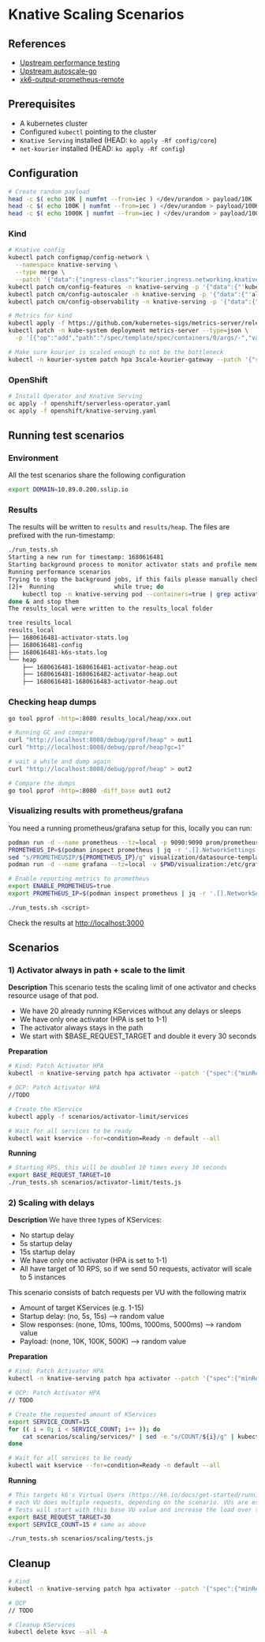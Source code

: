 # Knative Scaling Scenarios

## References
* [Upstream performance testing](https://github.com/knative/serving/issues/1625#issuecomment-511930023)
* [Upstream autoscale-go](https://github.com/knative/docs/tree/main/docs/serving/autoscaling/autoscale-go)
* [xk6-output-prometheus-remote](https://github.com/grafana/xk6-output-prometheus-remote)

## Prerequisites
* A kubernetes cluster
* Configured `kubectl` pointing to the cluster
* `Knative Serving` installed (HEAD: `ko apply -Rf config/core`)
* `net-kourier` installed (HEAD: `ko apply -Rf config`)

## Configuration
```bash
# Create random payload
head -c $( echo 10K | numfmt --from=iec ) </dev/urandom > payload/10K
head -c $( echo 100K | numfmt --from=iec ) </dev/urandom > payload/100K
head -c $( echo 1000K | numfmt --from=iec ) </dev/urandom > payload/1000K
```

### Kind
```bash
# Knative config
kubectl patch configmap/config-network \
  --namespace knative-serving \
  --type merge \
  --patch '{"data":{"ingress-class":"kourier.ingress.networking.knative.dev"}}'
kubectl patch cm/config-features -n knative-serving -p '{"data":{"'kubernetes.podspec-init-containers'":"'Enabled'"}}'
kubectl patch cm/config-autoscaler -n knative-serving -p '{"data":{"'allow-zero-initial-scale'":"'true'"}}'
kubectl patch cm/config-observability -n knative-serving -p '{"data":{"'profiling.enable'":"'true'"}}'

# Metrics for kind
kubectl apply -f https://github.com/kubernetes-sigs/metrics-server/releases/download/v0.6.3/components.yaml
kubectl patch -n kube-system deployment metrics-server --type=json \
  -p '[{"op":"add","path":"/spec/template/spec/containers/0/args/-","value":"--kubelet-insecure-tls"}]'

# Make sure kourier is scaled enough to not be the bottleneck
kubectl -n kourier-system patch hpa 3scale-kourier-gateway --patch '{"spec":{"minReplicas":10}}'
```

### OpenShift
```bash
# Install Operator and Knative Serving
oc apply -f openshift/serverless-operator.yaml
oc apply -f openshift/knative-serving.yaml
```

## Running test scenarios
### Environment
All the test scenarios share the following configuration
```bash
export DOMAIN=10.89.0.200.sslip.io
```

### Results
The results will be written to `results` and `results/heap`. The files are prefixed with the run-timestamp:
```bash
./run_tests.sh
Starting a new run for timestamp: 1680616481
Starting background process to monitor activator stats and profile memory
Running performance scenarios
Trying to stop the background jobs, if this fails please manually check [1]-  Running                 kubectl port-forward deployment/activator -n knative-serving 8008:8008 > /dev/null 2>&1 &
[2]+  Running                 while true; do
    kubectl top -n knative-serving pod --containers=true | grep activator >> results_local/"${date}"-activator-stats.log; curl http://localhost:8008/debug/pprof/heap > results_local/heap/"${date}"-$(date +%s)-activator-heap.out > /dev/null 2>&1; sleep 1;
done & and stop them
The results_local were written to the results_local folder

tree results_local            
results_local
├── 1680616481-activator-stats.log
├── 1680616481-config
├── 1680616481-k6s-stats.log
└── heap
    ├── 1680616481-1680616481-activator-heap.out
    ├── 1680616481-1680616482-activator-heap.out
    ├── 1680616481-1680616483-activator-heap.out
```

### Checking heap dumps
```bash
go tool pprof -http=:8080 results_local/heap/xxx.out

# Running GC and compare
curl "http://localhost:8008/debug/pprof/heap" > out1
curl "http://localhost:8008/debug/pprof/heap?gc=1"

# wait a while and dump again
curl "http://localhost:8008/debug/pprof/heap" > out2

# Compare the dumps
go tool pprof -http=:8080 -diff_base out1 out2
```

### Visualizing results with prometheus/grafana
You need a running prometheus/grafana setup for this, locally you can run:
```bash
podman run -d --name prometheus --tz=local -p 9090:9090 prom/prometheus:v2.42.0 --web.enable-remote-write-receiver --enable-feature=native-histograms --config.file=/etc/prometheus/prometheus.yml
PROMETHEUS_IP=$(podman inspect prometheus | jq -r '.[].NetworkSettings.IPAddress')
sed "s/PROMETHEUSIP/${PROMETHEUS_IP}/g" visualization/datasource-template.yaml > visualization/datasources/datasource.yaml
podman run -d --name grafana --tz=local -v $PWD/visualization:/etc/grafana/provisioning/ -p 3000:3000 -e GF_AUTH_ANONYMOUS_ORG_ROLE=Admin -e GF_AUTH_ANONYMOUS_ENABLED=true -e GF_AUTH_BASIC_ENABLED=false grafana/grafana:9.4.3
```

```bash
# Enable reporting metrics to prometheus
export ENABLE_PROMETHEUS=true
export PROMETHEUS_IP=$(podman inspect prometheus | jq -r '.[].NetworkSettings.IPAddress')

./run_tests.sh <script>
```

Check the results at [http://localhost:3000](http://localhost:3000)

## Scenarios
### 1) Activator always in path + scale to the limit
**Description**
This scenario tests the scaling limit of one activator and checks resource usage of that pod.
* We have 20 already running KServices without any delays or sleeps
* We have only one activator (HPA is set to 1-1)
* The activator always stays in the path
* We start with $BASE_REQUEST_TARGET and double it every 30 seconds

**Preparation**
```bash
# Kind: Patch Activator HPA
kubectl -n knative-serving patch hpa activator --patch '{"spec":{"minReplicas":1, "maxReplicas": 1}}'

# OCP: Patch Activator HPA
//TODO

# Create the KService
kubectl apply -f scenarios/activator-limit/services

# Wait for all services to be ready
kubectl wait kservice --for=condition=Ready -n default --all
```

**Running**
```bash
# Starting RPS, this will be doubled 10 times every 30 seconds 
export BASE_REQUEST_TARGET=10
./run_tests.sh scenarios/activator-limit/tests.js
```


### 2) Scaling with delays
**Description**
We have three types of KServices:
* No startup delay
* 5s startup delay
* 15s startup delay
* We have only one activator (HPA is set to 1-1) 
* All have target of 10 RPS, so if we send 50 requests, activator will scale to 5 instances
 
This scenario consists of batch requests per VU with the following matrix
* Amount of target KServices (e.g. 1-15)
* Startup delay: (no, 5s, 15s) --> random value
* Slow responses: (none, 10ms, 100ms, 1000ms, 5000ms) --> random value
* Payload: (none, 10K, 100K, 500K) --> random value

**Preparation**
```bash
# Kind: Patch Activator HPA
kubectl -n knative-serving patch hpa activator --patch '{"spec":{"minReplicas":1, "maxReplicas": 1}}'

# OCP: Patch Activator HPA
// TODO

# Create the requested amount of KServices
export SERVICE_COUNT=15
for (( i = 0; i < SERVICE_COUNT; i++ )); do
    cat scenarios/scaling/services/* | sed -e "s/COUNT/${i}/g" | kubectl apply -f -
done

# Wait for all services to be ready
kubectl wait kservice --for=condition=Ready -n default --all
```

**Running**
```bash
# This targets k6's Virtual Users (https://k6.io/docs/get-started/running-k6/)
# each VU does multiple requests, depending on the scenario. VUs are essentially parallel while(true) loops.
# Tests will start with this base VU value and increase the load over time
export BASE_REQUEST_TARGET=30
export SERVICE_COUNT=15 # same as above

./run_tests.sh scenarios/scaling/tests.js
```


## Cleanup
```bash
# Kind
kubectl -n knative-serving patch hpa activator --patch '{"spec":{"minReplicas":1, "maxReplicas": 20}}'

# OCP
// TODO

# Cleanup KServices
kubectl delete ksvc --all -A
```
